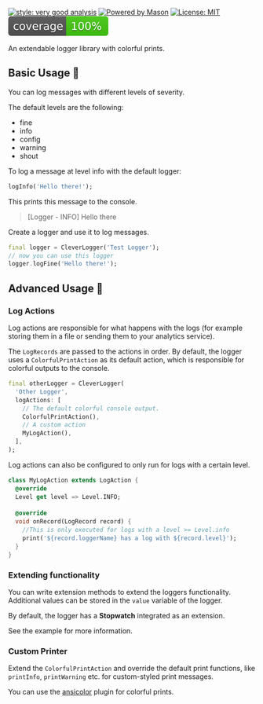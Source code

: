 [![style: very good analysis][very_good_analysis_badge]][very_good_analysis_link]
[![Powered by Mason](https://img.shields.io/endpoint?url=https%3A%2F%2Ftinyurl.com%2Fmason-badge)](https://github.com/felangel/mason)
[![License: MIT][license_badge]][license_link]
![Coverage](./coverage_badge.svg)

An extendable logger library with colorful prints.

## Basic Usage 🚀

You can log messages with different levels of severity.

The default levels are the following:

- fine
- info
- config
- warning
- shout

To log a message at level info with the default logger:

```dart
logInfo('Hello there!');
```

This prints this message to the console.
> [Logger - INFO] Hello there

Create a logger and use it to log messages.

```dart
final logger = CleverLogger('Test Logger');
// now you can use this logger
logger.logFine('Hello there!');
```

## Advanced Usage 🧪

### Log Actions

Log actions are responsible for what happens with the logs (for example storing them in a file or sending them to your analytics service).

The `LogRecords` are passed to the actions in order. By default, the logger uses a `ColorfulPrintAction` as its default action, which is responsible for colorful outputs to the console.

```dart
final otherLogger = CleverLogger(
  'Other Logger',
  logActions: [
    // The default colorful console output.
    ColorfulPrintAction(),
    // A custom action
    MyLogAction(),
  ],
);
```

Log actions can also be configured to only run for logs with a certain level.

```dart
class MyLogAction extends LogAction {
  @override
  Level get level => Level.INFO;

  @override
  void onRecord(LogRecord record) {
    //This is only executed for logs with a level >= Level.info
    print('${record.loggerName} has a log with ${record.level}');
  }
}
```

### Extending functionality

You can write extension methods to extend the loggers functionality.
Additional values can be stored in the `value` variable of the logger.

By default, the logger has a **Stopwatch** integrated as an extension.

See the example for more information.

### Custom Printer

Extend the `ColorfulPrintAction` and override the default print functions, like `printInfo`, `printWarning` etc. for custom-styled print messages.

You can use the [ansicolor](https://pub.dev/packages/ansicolor) plugin for colorful prints.

[license_badge]: https://img.shields.io/badge/license-MIT-blue.svg
[license_link]: https://opensource.org/licenses/MIT
[very_good_analysis_badge]: https://img.shields.io/badge/style-very_good_analysis-B22C89.svg
[very_good_analysis_link]: https://pub.dev/packages/very_good_analysis
